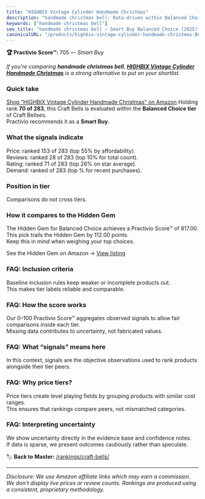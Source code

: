 ```yaml
---
title: "HIGHBIX Vintage Cylinder Handmade Christmas"
description: "handmade christmas bell: Data-driven within Balanced Choice ranking using the Practivio Score™. Positioned by quality, value, demand, findability, momentum."
keywords: ["handmade christmas bell"]
seo_title: "handmade christmas bell — Smart Buy Balanced Choice (2025)"
canonicalURL: "/products/highbix-vintage-cylinder-handmade-christmas-B08P5TWLV1/"
---
```


**🏆 Practivio Score™:** 705 — _Smart Buy_


*If you're comparing **handmade christmas bell**, **[HIGHBIX Vintage Cylinder Handmade Christmas](https://www.amazon.com/dp/B08P5TWLV1?tag=practivio-20)** is a strong alternative to put on your shortlist.*
### Quick take
[Shop “HIGHBIX Vintage Cylinder Handmade Christmas” on Amazon](https://www.amazon.com/dp/B08P5TWLV1?tag=practivio-20)
Holding rank **70 of 283**, this Craft Bells is evaluated within the **Balanced Choice tier** of Craft Bellses.  
Practivio recommends it as a **Smart Buy**.

### What the signals indicate
Price: ranked 153 of 283 (top 55% by affordability).  
Reviews: ranked 28 of 283 (top 10% for total count).  
Rating: ranked 71 of 283 (top 26% on star average).  
Demand: ranked  of 283 (top % for recent purchases).

### Position in tier
Comparisons do not cross tiers.

### How it compares to the Hidden Gem
The Hidden Gem for Balanced Choice achieves a Practivio Score™ of 817.00.  
This pick trails the Hidden Gem by 112.00 points.  
Keep this in mind when weighing your top choices.  

See the Hidden Gem on Amazon → [View listing](https://www.amazon.com/dp/B07TD2F5PG?tag=practivio-20)

### FAQ: Inclusion criteria
Baseline inclusion rules keep weaker or incomplete products out.  
This makes tier labels reliable and comparable.

### FAQ: How the score works
Our 0–100 Practivio Score™ aggregates observed signals to allow fair comparisons inside each tier.  
Missing data contributes to uncertainty, not fabricated values.

### FAQ: What “signals” means here
In this context, signals are the objective observations used to rank products alongside their tier peers.

### FAQ: Why price tiers?
Price tiers create level playing fields by grouping products with similar cost ranges.  
This ensures that rankings compare peers, not mismatched categories.

### FAQ: Interpreting uncertainty
We show uncertainty directly in the evidence base and confidence notes.  
If data is sparse, we present outcomes cautiously rather than speculate.


🏷️ **Back to Master:** [/rankings/craft-bells/](/rankings/craft-bells/)

---
_Disclosure: We use Amazon affiliate links which may earn a commission. We don’t display live prices or review counts. Rankings are produced using a consistent, proprietary methodology._
